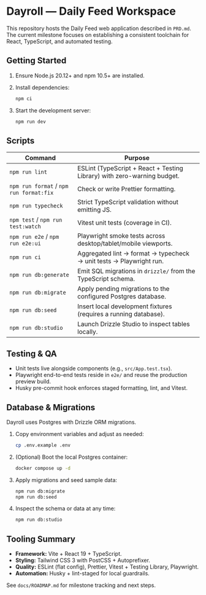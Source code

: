 # Dayroll — Daily Feed Workspace

This repository hosts the Daily Feed web application described in `PRD.md`. The current milestone focuses on establishing a consistent toolchain for React, TypeScript, and automated testing.

## Getting Started

1. Ensure Node.js 20.12+ and npm 10.5+ are installed.
2. Install dependencies:

   ```bash
   npm ci
   ```

3. Start the development server:

   ```bash
   npm run dev
   ```

## Scripts

| Command                                 | Purpose                                                                 |
| --------------------------------------- | ----------------------------------------------------------------------- |
| `npm run lint`                          | ESLint (TypeScript + React + Testing Library) with zero-warning budget. |
| `npm run format` / `npm run format:fix` | Check or write Prettier formatting.                                     |
| `npm run typecheck`                     | Strict TypeScript validation without emitting JS.                       |
| `npm test` / `npm run test:watch`       | Vitest unit tests (coverage in CI).                                     |
| `npm run e2e` / `npm run e2e:ui`        | Playwright smoke tests across desktop/tablet/mobile viewports.          |
| `npm run ci`                            | Aggregated lint → format → typecheck → unit tests → Playwright run.     |
| `npm run db:generate`                   | Emit SQL migrations in `drizzle/` from the TypeScript schema.           |
| `npm run db:migrate`                    | Apply pending migrations to the configured Postgres database.           |
| `npm run db:seed`                       | Insert local development fixtures (requires a running database).        |
| `npm run db:studio`                     | Launch Drizzle Studio to inspect tables locally.                        |

## Testing & QA

- Unit tests live alongside components (e.g., `src/App.test.tsx`).
- Playwright end-to-end tests reside in `e2e/` and reuse the production preview build.
- Husky pre-commit hook enforces staged formatting, lint, and Vitest.

## Database & Migrations

Dayroll uses Postgres with Drizzle ORM migrations.

1. Copy environment variables and adjust as needed:

   ```bash
   cp .env.example .env
   ```

2. (Optional) Boot the local Postgres container:

   ```bash
   docker compose up -d
   ```

3. Apply migrations and seed sample data:

   ```bash
   npm run db:migrate
   npm run db:seed
   ```

4. Inspect the schema or data at any time:

   ```bash
   npm run db:studio
   ```

## Tooling Summary

- **Framework:** Vite + React 19 + TypeScript.
- **Styling:** Tailwind CSS 3 with PostCSS + Autoprefixer.
- **Quality:** ESLint (flat config), Prettier, Vitest + Testing Library, Playwright.
- **Automation:** Husky + lint-staged for local guardrails.

See `docs/ROADMAP.md` for milestone tracking and next steps.
